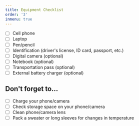 ```yaml
---
title: Equipment Checklist
order: '3'
inmenu: true
---
```



- [ ] Cell phone
- [ ] Laptop
- [ ] Pen/pencil
- [ ] Identification (driver's license, ID card, passport, etc.)
- [ ] Digital camera (optional)
- [ ] Notebook (optional)
- [ ] Transportation pass (optional)
- [ ] External battery charger (optional)

## Don't forget to...

- [ ] Charge your phone/camera
- [ ] Check storage space on your phone/camera
- [ ] Clean phone/camera lens
- [ ] Pack a sweater or long sleeves for changes in temperature
